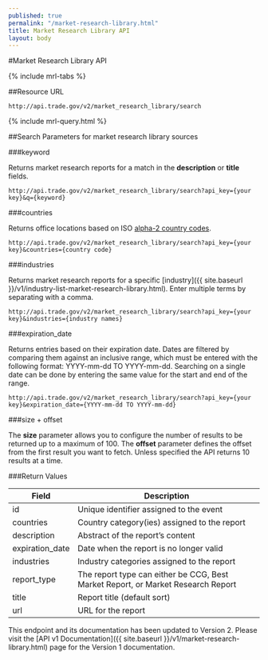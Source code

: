 ```yaml
---
published: true
permalink: "/market-research-library.html"
title: Market Research Library API
layout: body
---
```


#Market Research Library API

{% include mrl-tabs %}

##Resource URL

    http://api.trade.gov/v2/market_research_library/search

{% include mrl-query.html %}

##Search Parameters for market research library sources

###keyword

Returns market research reports for a match in the **description** or **title** fields.

    http://api.trade.gov/v2/market_research_library/search?api_key={your key}&q={keyword}

<!---    
**_Example_**

[http://api.trade.gov/v2/market_research_library/search?q=modernization](http://api.trade.gov/v2/market_research_library/search?q=modernization)
-->

###countries

Returns office locations based on ISO [alpha-2 country codes](http://www.iso.org/iso/home/standards/country_codes/country_names_and_code_elements.htm).

    http://api.trade.gov/v2/market_research_library/search?api_key={your key}&countries={country code}

<!---    

**_Example_**

[http://api.trade.gov/v2/market_research_library/search?countries=MX](http://api.trade.gov/v2/market_research_library/search?countries=MX)

-->

###industries

Returns market research reports for a specific [industry]({{ site.baseurl }}/v1/industry-list-market-research-library.html).  Enter multiple terms by separating with a comma.

    http://api.trade.gov/v2/market_research_library/search?api_key={your key}&industries={industry names}

<!---    
**_Example_**

[http://api.trade.gov/v2/market_research_library/search?industries=agribusiness,energy & mining](http://api.trade.gov/v2/market_research_library/search?industries=agribusiness,energy & mining)
-->

###expiration_date

Returns entries based on their expiration date.  Dates are filtered by comparing them against an inclusive range, which must be entered with the following format:  YYYY-mm-dd TO YYYY-mm-dd.  Searching on a single date can be done by entering the same value for the start and end of the range.


    http://api.trade.gov/v2/market_research_library/search?api_key={your key}&expiration_date={YYYY-mm-dd TO YYYY-mm-dd}

<!---    
**_Example_**

[http://api.trade.gov/v2/market_research_library/search?expiration_date=2015-03-25 TO 2015-12-31](http://api.trade.gov/v2/market_research_library/search?expiration_date=2015-03-25 TO 2015-12-31)
-->

###size + offset

The **size** parameter allows you to configure the number of results to be returned up to a maximum of 100. The **offset** parameter defines the offset from the first result you want to fetch. Unless specified the API returns 10 results at a time.

<!---    
**_Example_**

[http://api.trade.gov/v2/market_research_library/search?country=BR&size=1&offset=1](http://api.trade.gov/v2/market_research_library/search?country=CA&size=1&offset=1)
-->

###Return Values

| Field           | Description                                                     |
| --------------- | --------------------------------------------------------------- |
| id              | Unique identifier assigned to the event                         |
| countries       | Country category(ies) assigned to the report                    |
| description     | Abstract of the report’s content                                |
| expiration_date | Date when the report is no longer valid                         |
| industries        | Industry categories assigned to the report                        |
| report_type     | The report type can either be CCG, Best Market Report, or Market Research Report|
| title           | Report title  (default sort)                                    |
| url             | URL for the report                                              |


This endpoint and its documentation has been updated to Version 2. Please visit the [API v1 Documentation]({{ site.baseurl }}/v1/market-research-library.html) page for the Version 1 documentation.
